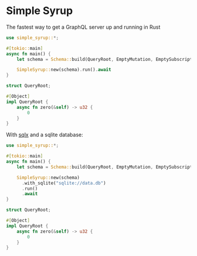 # Simple Syrup

The fastest way to get a GraphQL server up and running in Rust

```rust
use simple_syrup::*;

#[tokio::main]
async fn main() {
    let schema = Schema::build(QueryRoot, EmptyMutation, EmptySubscription);

    SimpleSyrup::new(schema).run().await
}

struct QueryRoot;

#[Object]
impl QueryRoot {
    async fn zero(&self) -> u32 {
        0
    }
}
```

With [sqlx](https://crates.io/crates/sqlx) and a sqlite database: 

```rust
use simple_syrup::*;

#[tokio::main]
async fn main() {
    let schema = Schema::build(QueryRoot, EmptyMutation, EmptySubscription);

    SimpleSyrup::new(schema)
      .with_sqlite("sqlite://data.db")
      .run()
      .await
}

struct QueryRoot;

#[Object]
impl QueryRoot {
    async fn zero(&self) -> u32 {
        0
    }
}
```

